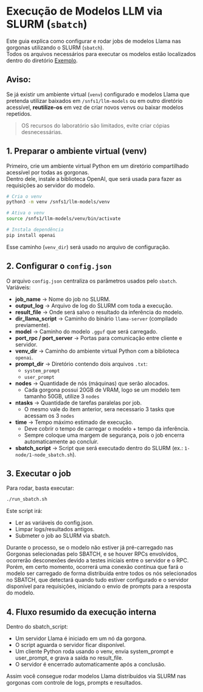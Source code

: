 # Execução de Modelos LLM via SLURM (`sbatch`)
Este guia explica como configurar e rodar jobs de modelos Llama nas gorgonas utilizando o SLURM (`sbatch`).<br>
Todos os arquivos necessários para executar os modelos estão localizados dentro do diretório [Exemplo](./Exemplo).

## **Aviso:** 
Se já existir um ambiente virtual (`venv`) configurado e modelos Llama que pretenda utilizar baixados em `/snfs1/llm-models` ou em outro diretório acessível, **reutilize-os** em vez de criar novos venvs ou baixar modelos repetidos.
> OS recursos do laboratório são limitados, evite criar cópias desnecessárias.

## 1. Preparar o ambiente virtual (venv)
Primeiro, crie um ambiente virtual Python em um diretório compartilhado acessível por todas as gorgonas.<br>
Dentro dele, instale a biblioteca OpenAI, que será usada para fazer as requisições ao servidor do modelo.
```bash
# Cria o venv
python3 -m venv /snfs1/llm-models/venv

# Ativa o venv
source /snfs1/llm-models/venv/bin/activate

# Instala dependência
pip install openai
```
Esse caminho (`venv_dir`) será usado no arquivo de configuração.

## 2. Configurar o `config.json`
O arquivo `config.json` centraliza os parâmetros usados pelo `sbatch`. Variáveis:
- **job_name** → Nome do job no SLURM.
- **output_log** → Arquivo de log do SLURM com toda a execução.
- **result_file** → Onde será salvo o resultado da inferência do modelo.
- **dir_llama_script** → Caminho do binário `llama-server` (compilado previamente).
- **model** → Caminho do modelo `.gguf` que será carregado.
- **port_rpc / port_server** → Portas para comunicação entre cliente e servidor.
- **venv_dir** → Caminho do ambiente virtual Python com a biblioteca `openai`.
- **prompt_dir** → Diretório contendo dois arquivos `.txt`:
    - `system_prompt`
    - `user_prompt`
- **nodes** → Quantidade de nós (máquinas) que serão alocados.
    * Cada gorgona possui 20GB de VRAM, logo se um modelo tem tamanho 50GB, utilize 3 `nodes`
- **ntasks** → Quantidade de tarefas paralelas por job.
    * O mesmo vale do item anterior, sera necessario 3 tasks que acessam os 3 `nodes`
- **time** → Tempo máximo estimado de execução.
  - Deve cobrir o tempo de carregar o modelo + tempo da inferência.
  - Sempre coloque uma margem de segurança, pois o job encerra automaticamente ao concluir.
- **sbatch_script** → Script que será executado dentro do SLURM (ex.: `1-node/1-node_sbatch.sh`).

## 3. Executar o job
Para rodar, basta executar:
```bash
./run_sbatch.sh
```
Este script irá:
- Ler as variáveis do config.json.
- Limpar logs/resultados antigos.
- Submeter o job ao SLURM via sbatch.

Durante o processo, se o modelo não estiver já pré-carregado nas Gorgonas selecionadas pelo SBATCH, e se houver RPCs envolvidos, ocorrerão desconexões devido a testes iniciais entre o servidor e o RPC. Porém, em certo momento, ocorrerá uma conexão contínua que fará o modelo ser carregado de forma distribuída entre todos os nós selecionados no SBATCH, que detectará quando tudo estiver configurado e o servidor disponível para requisições, iniciando o envio de prompts para a resposta do modelo.

## 4. Fluxo resumido da execução interna
Dentro do sbatch_script:
- Um servidor Llama é iniciado em um nó da gorgona.
- O script aguarda o servidor ficar disponível.
- Um cliente Python roda usando o venv, envia system_prompt e user_prompt, e grava a saída no result_file.
- O servidor é encerrado automaticamente após a conclusão.

Assim você consegue rodar modelos Llama distribuídos via SLURM nas gorgonas com controle de logs, prompts e resultados.